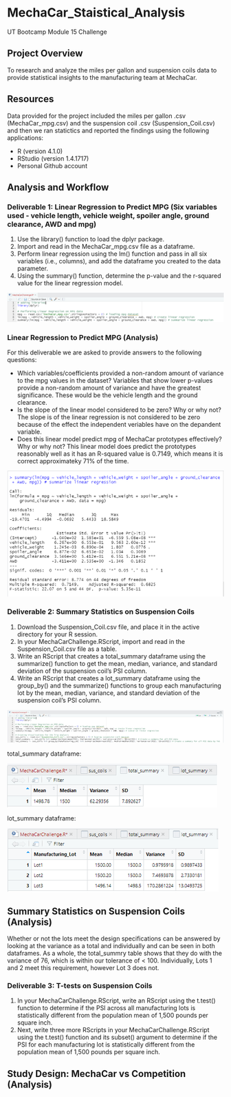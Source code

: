 # MechaCar_Staistical_Analysis

UT Bootcamp Module 15 Challenge

## Project Overview
To research and analyze the miles per gallon and suspension coils data to provide statistical insights to the manufacturing team at MechaCar.

## Resources
Data provided for the project included the miles per gallon .csv (MechaCar_mpg.csv) and the suspension coil .csv (Suspension_Coil.csv) and then we ran statictics and reported the findings using the following applications:
- R (version 4.1.0)
- RStudio (version 1.4.1717)
- Personal Github account

## Analysis and Workflow 
### Deliverable 1: Linear Regression to Predict MPG (Six variables used - vehicle length, vehicle weight, spoiler angle, ground clearance, AWD and mpg) 
1. Use the library() function to load the dplyr package.
2. Import and read in the MechaCar_mpg.csv file as a dataframe.
3. Perform linear regression using the lm() function and pass in all six variables (i.e., columns), and add the dataframe you created to the data parameter.
4. Using the summary() function, determine the p-value and the r-squared value for the linear regression model. 

![alt text](https://github.com/austin020269/MechaCar_Staistical_Analysis/blob/main/Deli_1_Image_1.PNG)

### Linear Regression to Predict MPG (Analysis)
For this deliverable we are asked to provide answers to the following questions:
- Which variables/coefficients provided a non-random amount of variance to the mpg values in the dataset?
Variables that show lower p-values provide a non-random amount of variance and have the greatest significance.  These would be the vehicle length and the ground clearance.
- Is the slope of the linear model considered to be zero? Why or why not?
The slope is of the linear regression is not considered to be zero because of the effect the independent veriables have on the depandent variable. 
- Does this linear model predict mpg of MechaCar prototypes effectively? Why or why not?
This linear model does predict the prototypes reasonably well as it has an R-squared value is 0.7149, which means it is correct approximateky 71% of the time. 

![alt text](https://github.com/austin020269/MechaCar_Staistical_Analysis/blob/main/Deli_1_Image.PNG)

### Deliverable 2: Summary Statistics on Suspension Coils
1. Download the Suspension_Coil.csv file, and place it in the active directory for your R session.
2. In your MechaCarChallenge.RScript, import and read in the Suspension_Coil.csv file as a table.
3. Write an RScript that creates a total_summary dataframe using the summarize() function to get the mean, median, variance, and standard deviation of the suspension coil’s PSI column.
4. Write an RScript that creates a lot_summary dataframe using the group_by() and the summarize() functions to group each manufacturing lot by the mean, median, variance, and standard deviation of the suspension coil’s PSI column.

![alt text](https://github.com/austin020269/MechaCar_Staistical_Analysis/blob/main/Deli_2_Image_1.PNG)

total_summary dataframe:

![alt text](https://github.com/austin020269/MechaCar_Staistical_Analysis/blob/main/Deli_2_Image_2.PNG)

lot_summary dataframe:

![alt text](https://github.com/austin020269/MechaCar_Staistical_Analysis/blob/main/Deli_2_Image_3.PNG)

## Summary Statistics on Suspension Coils (Analysis)
Whether or not the lots meet the design specifications can be answered by looking at the variance as a total and individually and can be seen in both dataframes.  As a whole, the total_summry table shows that they do with the variance of 76, which is within our tolerance of < 100.  Individually, Lots 1 and 2 meet this requirement, however Lot 3 does not.  

### Deliverable 3: T-tests on Suspension Coils
1. In your MechaCarChallenge.RScript, write an RScript using the t.test() function to determine if the PSI across all manufacturing lots is statistically different from the population mean of 1,500 pounds per square inch.
2. Next, write three more RScripts in your MechaCarChallenge.RScript using the t.test() function and its subset() argument to determine if the PSI for each manufacturing lot is statistically different from the population mean of 1,500 pounds per square inch.


## Study Design: MechaCar vs Competition (Analysis)
